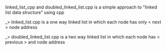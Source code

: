  linked_list_cpp and doubled_linked_list.cpp is a simple approach to "linked list data structure" using cpp 

 _> linked_list.cpp is a one way linked list in which each node  has only < next > node  address 

 _> doubled_linked_list.cpp is a two way linked list in which each node  has < previous > and <next> node address
